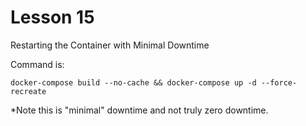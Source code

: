 # Lesson 15

Restarting the Container with Minimal Downtime

Command is:

```shell
docker-compose build --no-cache && docker-compose up -d --force-recreate
```

*Note this is "minimal" downtime and not truly zero downtime.